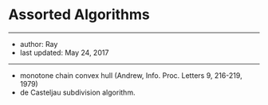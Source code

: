 # Assorted Algorithms

---
- author: Ray
- last updated: May 24, 2017
---

* monotone chain convex hull (Andrew, Info. Proc. Letters 9, 216-219, 1979)
* de Casteljau subdivision algorithm. 
